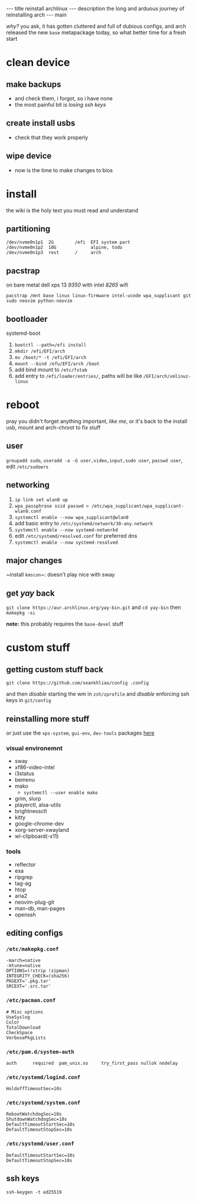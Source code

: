 --- title
reinstall archlinux
--- description
the long and arduous journey of reinstalling arch
--- main


*why?*
you ask,
it has gotten cluttered and full of dubious configs,
and arch released the new `base` metapackage today,
so what better time for a fresh start

# clean device

## make backups

  - and check them, i forgot, so i have none
  - the most painful bit is *losing ssh keys*

## create install usbs

  - check that they work properly

## wipe device

  - now is the time to make changes to bios

# install

the wiki is the holy text you must read and understand

## partitioning

```
/dev/nvme0n1p1  2G        /efi  EFI system part
/dev/nvme0n1p2  10G             alpine, todo
/dev/nvme0n1p3  rest      /     arch
```

## pacstrap

on bare metal dell xps 13 *9350* with intel *8265* wifi

```
pacstrap /mnt base linux linux-firmware intel-ucode wpa_supplicant git sudo neovim python-neovim
```

## bootloader

systemd-boot

1. `bootctl --path=/efi install`
2. `mkdir /efi/EFI/arch`
3. `mv /boot/* -t /efi/EFI/arch`
4. `mount --bind /efu/EFI/arch /boot`
5. add bind mount to `/etc/fstab`
6. add entry to `/efi/loader/entries/`, paths will be like `/EFI/arch/vmlinuz-linux`

# reboot

pray you didn't forget anything important, 
*like me*,
or it's back to the install usb, mount and arch-chroot to fix stuff

## user

`groupadd sudo`, `useradd -a -G user,video,input,sudo user`, `passwd user`, edit `/etc/sudoers`

## networking

1. `ip link set wlan0 up`
2. `wpa_passphrase ssid passwd > /etc/wpa_supplicant/wpa_supplicant-wlan0.conf`
3. `systemctl enable --now wpa_supplicant@wlan0`
4. add basic entry to `/etc/systemd/network/30-any.network`
5. `systemctl enable --now systemd-networkd`
6. edit `/etc/systemd/resolved.conf` for preferred dns
7. `systemctl enable --now systemd-resolved` 

## major changes

~install `kmscon`~: doesn't play nice with sway

## get *yay* back

`git clone https://aur.archlinux.org/yay-bin.git` 
and `cd yay-bin` 
then `makepkg -si`

**note:** this probably requires the `base-devel` stuff

# custom stuff

## getting custom stuff back

`git clone https://github.com/seankhliao/config .config`

and then *disable* starting the wm in `zsh/zprofile` 
and *disable* enforcing ssh keys in `git/config`

## reinstalling more stuff

or just use the `xps-system`, `gui-env`, `dev-tools` packages [here](https://github.com/seankhliao/pkgbuilds)

### visual environemnt
  - sway
  - xf86-video-intel
  - i3status
  - bemenu
  - mako
    - `systemctl --user enable mako`
  - grim, slurp
  - playerctl, alsa-utils
  - brightnessctl
  - kitty
  - google-chrome-dev
  - xorg-server-xwayland
  - wl-clipboard(-x11)

### tools
  - reflector
  - exa
  - ripgrep
  - tag-ag
  - htop
  - aria2
  - neovim-plug-git
  - man-db, man-pages
  - openssh

## editing configs

### `/etc/makepkg.conf`
```
-march=native
-mtune=native
OPTIONS=(!strip !zipman)
INTEGRITY_CHECK=(sha256)
PKGEXT='.pkg.tar'
SRCEXT='.src.tar'
```

### `/etc/pacman.conf`
```
# Misc options
UseSyslog
Color
TotalDownload
CheckSpace
VerbosePkgLists
```

### `/etc/pam.d/system-auth`
```
auth      required  pam_unix.so     try_first_pass nullok nodelay
```

### `/etc/systemd/logind.conf`
```
HoldoffTimeoutSec=10s
```

### `/etc/systemd/system.conf`
```
RebootWatchdogSec=10s
ShutdownWatchdogSec=10s
DefaultTimeoutStartSec=10s
DefaultTimeoutStopSec=10s
```
### `/etc/systemd/user.conf`
```
DefaultTimeoutStartSec=10s
DefaultTimeoutStopSec=10s
```

## ssh keys

```
ssh-keygen -t ed25519
```
